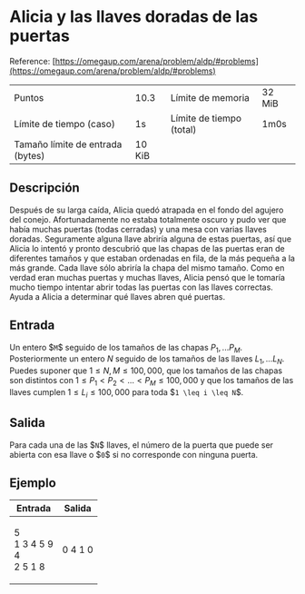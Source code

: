 # Alicia y las llaves doradas de las puertas

Reference: [https://omegaup.com/arena/problem/aldp/#problems](https://omegaup.com/arena/problem/aldp/#problems)

|                                  |        |                          |        |
| -------------------------------- | ------ | ------------------------ | ------ |
| Puntos                           | 10.3   | Límite de memoria        | 32 MiB |
| Límite de tiempo (caso)          | 1s     | Límite de tiempo (total) | 1m0s   |
| Tamaño límite de entrada (bytes) | 10 KiB |

## Descripción

Después de su larga caída, Alicia quedó atrapada en el fondo del agujero del conejo. Afortunadamente no estaba totalmente oscuro y pudo ver que había muchas puertas (todas cerradas) y una mesa con varias llaves doradas. Seguramente alguna llave abriría alguna de estas puertas, así que Alicia lo intentó y pronto descubrió que las chapas de las puertas eran de diferentes tamaños y que estaban ordenadas en fila, de la más pequeña a la más grande. Cada llave sólo abriría la chapa del mismo tamaño. Como en verdad eran muchas puertas y muchas llaves, Alicia pensó que le tomaría mucho tiempo intentar abrir todas las puertas con las llaves correctas. Ayuda a Alicia a determinar qué llaves abren qué puertas.

## Entrada

Un entero \$`M`$ seguido de los tamaños de las chapas $`P_1,...P_M`$. Posteriormente un entero $`N`$ seguido de los tamaños de las llaves $`L_1,...L_N`$. Puedes suponer que $`1 \leq N, M \leq 100,000`$, que los tamaños de las chapas son distintos con $`1 \leq P_1 < P_2 < ... < P_M \leq 100,000`$ y que los tamaños de las llaves cumplen $`1 \leq L_i \leq 100,000`$ para toda $`1 \leq i \leq N`\$.

## Salida

Para cada una de las \$`N`$ llaves, el número de la puerta que puede ser abierta con esa llave o $`0`\$ si no corresponde con ninguna puerta.

## Ejemplo

| Entrada                                     | Salida         |
| ------------------------------------------- | -------------- |
| <p>5<br />1 3 4 5 9<br />4<br />2 5 1 8</p> | <p>0 4 1 0</p> |

